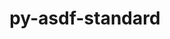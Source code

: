 ---
title: "py-asdf-standard"
layout: cache
categories: [package, develop]
meta: {"compilers": ["none"], "num_specs": 14, "num_specs_by_stack": {"hep": 14, "root": 14}, "oss": ["ubuntu22.04"], "platforms": ["linux"], "stacks": ["hep", "root"], "targets": ["x86_64_v3"], "versions": ["1.1.1"]}
spec_details: [{"compiler": "none", "hash": "57eg6zxwo5a2w2keq2i7jpwfqcbx2lgi", "os": "ubuntu22.04", "platform": "linux", "size": "-", "stacks": ["hep", "root"], "target": "x86_64_v3", "variants": ["build_system=python_pip"], "versions": ["1.1.1"]}, {"compiler": "none", "hash": "5ct6u3fx3slxhh5qimvidnev6vqicaxc", "os": "ubuntu22.04", "platform": "linux", "size": "-", "stacks": ["hep", "root"], "target": "x86_64_v3", "variants": ["build_system=python_pip"], "versions": ["1.1.1"]}, {"compiler": "none", "hash": "7bov54g75pdy26otsnihcnz3q4hnofin", "os": "ubuntu22.04", "platform": "linux", "size": "-", "stacks": ["hep", "root"], "target": "x86_64_v3", "variants": ["build_system=python_pip"], "versions": ["1.1.1"]}, {"compiler": "none", "hash": "7i67zk37t5hprqtfqni2ljoa43admzqw", "os": "ubuntu22.04", "platform": "linux", "size": "-", "stacks": ["hep", "root"], "target": "x86_64_v3", "variants": ["build_system=python_pip"], "versions": ["1.1.1"]}, {"compiler": "none", "hash": "7xlpduotxfznmrxtgz5vj43oold7wo26", "os": "ubuntu22.04", "platform": "linux", "size": "-", "stacks": ["hep", "root"], "target": "x86_64_v3", "variants": ["build_system=python_pip"], "versions": ["1.1.1"]}, {"compiler": "none", "hash": "a4yh4sxh3i6nslirvx5ezgnyohyggmeb", "os": "ubuntu22.04", "platform": "linux", "size": "-", "stacks": ["hep", "root"], "target": "x86_64_v3", "variants": ["build_system=python_pip"], "versions": ["1.1.1"]}, {"compiler": "none", "hash": "ajlzwg3x6fcfobd7idsojmk65wqa7e6f", "os": "ubuntu22.04", "platform": "linux", "size": "-", "stacks": ["hep", "root"], "target": "x86_64_v3", "variants": ["build_system=python_pip"], "versions": ["1.1.1"]}, {"compiler": "none", "hash": "kelimkiof4asabrl7pbg7p7e5twckwik", "os": "ubuntu22.04", "platform": "linux", "size": "-", "stacks": ["hep", "root"], "target": "x86_64_v3", "variants": ["build_system=python_pip"], "versions": ["1.1.1"]}, {"compiler": "none", "hash": "kgoruzefpquewmbnwafaxe7pnkn3xrxi", "os": "ubuntu22.04", "platform": "linux", "size": "-", "stacks": ["hep", "root"], "target": "x86_64_v3", "variants": ["build_system=python_pip"], "versions": ["1.1.1"]}, {"compiler": "none", "hash": "lceqrx4v2hgktcocsj4mi3gtuvlmvvet", "os": "ubuntu22.04", "platform": "linux", "size": "-", "stacks": ["hep", "root"], "target": "x86_64_v3", "variants": ["build_system=python_pip"], "versions": ["1.1.1"]}, {"compiler": "none", "hash": "srbd3ldore2ua7vg3ztmae43ay2j65kj", "os": "ubuntu22.04", "platform": "linux", "size": "-", "stacks": ["hep", "root"], "target": "x86_64_v3", "variants": ["build_system=python_pip"], "versions": ["1.1.1"]}, {"compiler": "none", "hash": "syzmoqajb4q224gvyvphiyy2gabmwo2h", "os": "ubuntu22.04", "platform": "linux", "size": "-", "stacks": ["hep", "root"], "target": "x86_64_v3", "variants": ["build_system=python_pip"], "versions": ["1.1.1"]}, {"compiler": "none", "hash": "tjqhmshb6i6rdahfufafypboznwqblkv", "os": "ubuntu22.04", "platform": "linux", "size": "-", "stacks": ["hep", "root"], "target": "x86_64_v3", "variants": ["build_system=python_pip"], "versions": ["1.1.1"]}, {"compiler": "none", "hash": "uozcmggtjwua2a72yulngdwktj5gs6mq", "os": "ubuntu22.04", "platform": "linux", "size": "-", "stacks": ["hep", "root"], "target": "x86_64_v3", "variants": ["build_system=python_pip"], "versions": ["1.1.1"]}]
---